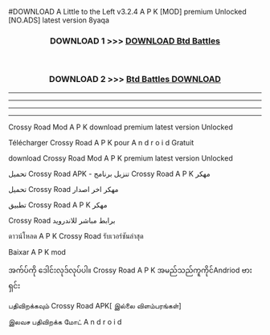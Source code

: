 #DOWNLOAD A Little to the Left v3.2.4 A P K [MOD] premium Unlocked [NO.ADS] latest version 8yaqa 



<div align="center">

<h3>DOWNLOAD 1 >>> <a href="https://getmod1.web.app/?judule=Btd Battles">DOWNLOAD Btd Battles</a></h3><br>

<h3>DOWNLOAD 2 >>> <a href="https://getmod1.web.app/?judule=Btd Battles">Btd Battles DOWNLOAD </a></h3>

</div>


----------------------------------------------------------

----------------------------------------------------------

----------------------------------------------------------

----------------------------------------------------------


Crossy Road  Mod A P K download premium latest version Unlocked

Télécharger  Crossy Road  A P K pour A n d r o i d Gratuit

download Crossy Road  Mod A P K premium latest version Unlocked

تحميل Crossy Road  APK - تنزيل برنامج Crossy Road  A P K مهكر

تحميل Crossy Road  مهكر اخر اصدار

تطبيق Crossy Road  A P K مهكر

Crossy Road  برابط مباشر للاندرويد

ดาวน์โหลด A P K Crossy Road  รับเวอร์ชันล่าสุด

Baixar A P K mod

အက်ပ်ကို ဒေါင်းလုဒ်လုပ်ပါ။ Crossy Road  A P K အမည်သည်ကူကိုင်Andriod ဗားရှင်း

பதிவிறக்கவும் Crossy Road  APK[ இல்லை விளம்பரங்கள்] 
 
இலவச பதிவிறக்க மோட் A n d r o i d



